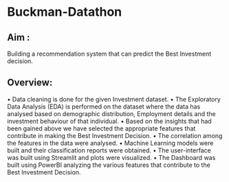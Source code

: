 # Buckman-Datathon
## Aim : 
Building a recommendation system that can predict the Best Investment decision.
## Overview:
•	Data cleaning is done for the given Investment dataset.
•	The Exploratory Data Analysis (EDA) is performed on the dataset where the data has analysed based on demographic distribution, Employment details and the investment behaviour of that individual.
•	Based on the insights that had been gained above we have selected the appropriate features that contribute in making the Best Investment Decision.
•	The correlation among the features in the data were analysed.
•	Machine Learning models were built and their classification reports were obtained.
•	The user-interface was built using Streamlit and plots were visualized.
•	The Dashboard was built using PowerBI analyzing the various features that contribute to the Best Investment Decision. 
